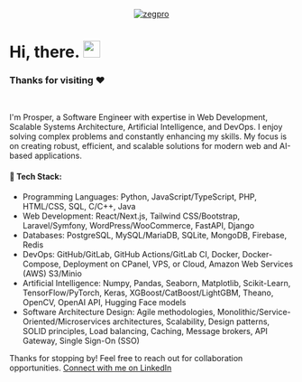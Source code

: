 <p align="center">
  <a href="#"><img src="https://readme-typing-svg.herokuapp.com?font=Architects+Daughter&size=30&duration=3000&pause=800&color=1BCDFF&center=true&vCenter=true&random=false&width=600&height=60&lines=Welcome+to+my+Github+Profile!;I+Am+Prosper;Software+Engineer;Senior+Full+Stack+Developer;More+Proficient+In+Backend+Development" alt="zegpro" /></a>
</p>

<!-- Short Introduction -->

<h1 align = "left">
  Hi, there. <img src="https://github.com/gerald525/gerald525/blob/main/wave.gif" width="30" />

   ### Thanks for visiting :heart:
  &emsp;
  
</h1>
<p>I'm Prosper, a Software Engineer with expertise in Web Development, Scalable Systems Architecture, Artificial Intelligence, and DevOps. I enjoy solving complex problems and constantly enhancing my skills. My focus is on creating robust, efficient, and scalable solutions for modern web and AI-based applications.</p>

#### 🚀 Tech Stack:

-   Programming Languages: Python, JavaScript/TypeScript, PHP, HTML/CSS, SQL, C/C++, Java
-   Web Development: React/Next.js, Tailwind CSS/Bootstrap, Laravel/Symfony, WordPress/WooCommerce, FastAPI, Django
-   Databases: PostgreSQL, MySQL/MariaDB, SQLite, MongoDB, Firebase, Redis
-   DevOps: GitHub/GitLab, GitHub Actions/GitLab CI, Docker, Docker-Compose, Deployment on CPanel, VPS, or Cloud, Amazon Web Services (AWS) S3/Minio
-   Artificial Intelligence: Numpy, Pandas, Seaborn, Matplotlib, Scikit-Learn, TensorFlow/PyTorch, Keras, XGBoost/CatBoost/LightGBM, Theano, OpenCV, OpenAI API, Hugging Face models
-   Software Architecture Design: Agile methodologies, Monolithic/Service-Oriented/Microservices architectures, Scalability, Design patterns, SOLID principles, Load balancing, Caching, Message brokers, API Gateway, Single Sign-On (SSO)



Thanks for stopping by! Feel free to reach out for collaboration opportunities.
<a href="https://www.linkedin.com/in/zegueprosper">Connect with me on LinkedIn</a>
